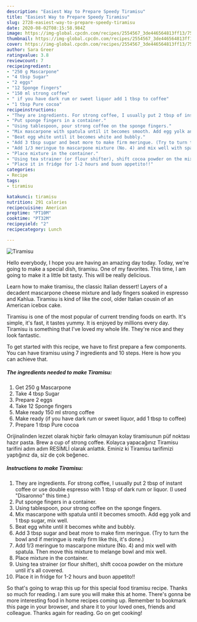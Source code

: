 ```yaml
---
description: "Easiest Way to Prepare Speedy Tiramisu"
title: "Easiest Way to Prepare Speedy Tiramisu"
slug: 2728-easiest-way-to-prepare-speedy-tiramisu
date: 2020-08-02T08:15:58.984Z
image: https://img-global.cpcdn.com/recipes/2554567_3de446564813ff13/751x532cq70/tiramisu-recipe-main-photo.jpg
thumbnail: https://img-global.cpcdn.com/recipes/2554567_3de446564813ff13/751x532cq70/tiramisu-recipe-main-photo.jpg
cover: https://img-global.cpcdn.com/recipes/2554567_3de446564813ff13/751x532cq70/tiramisu-recipe-main-photo.jpg
author: Sara Greer
ratingvalue: 3.8
reviewcount: 7
recipeingredient:
- "250 g Mascarpone"
- "4 tbsp Sugar"
- "2 eggs"
- "12 Sponge fingers"
- "150 ml strong coffee"
- " if you have dark rum or sweet liquor add 1 tbsp to coffee"
- "1 tbsp Pure cocoa"
recipeinstructions:
- "They are ingredients. For strong coffee, I usually put 2 tbsp of instant coffee or use double espresso with 1 tbsp of dark rum or liquor. (I used &#34;Disaronno&#34; this time.)"
- "Put sponge fingers in a container."
- "Using tablespoon, pour strong coffee on the sponge fingers."
- "Mix mascarpone with spatula until it becomes smooth. Add egg yolk and 1 tbsp sugar, mix well."
- "Beat egg white until it becomes white and bubbly."
- "Add 3 tbsp sugar and beat more to make firm meringue. (Try to turn the bowl and if meringue is really firm like this, it&#39;s done.)"
- "Add 1/3 meringue to mascarpone mixture (No. 4) and mix well with spatula. Then move this mixture to melange bowl and mix well."
- "Place mixture in the container."
- "Using tea strainer (or flour shifter), shift cocoa powder on the mixture until it&#39;s all covered."
- "Place it in fridge for 1-2 hours and buon appetito!!"
categories:
- Recipe
tags:
- tiramisu

katakunci: tiramisu 
nutrition: 291 calories
recipecuisine: American
preptime: "PT10M"
cooktime: "PT32M"
recipeyield: "2"
recipecategory: Lunch

---
```



![Tiramisu](https://img-global.cpcdn.com/recipes/2554567_3de446564813ff13/751x532cq70/tiramisu-recipe-main-photo.jpg)

Hello everybody, I hope you are having an amazing day today. Today, we're going to make a special dish, tiramisu. One of my favorites. This time, I am going to make it a little bit tasty. This will be really delicious.

Learn how to make tiramisu, the classic Italian dessert! Layers of a decadent mascarpone cheese mixture and lady fingers soaked in espresso and Kahlua. Tiramisu is kind of like the cool, older Italian cousin of an American icebox cake.

Tiramisu is one of the most popular of current trending foods on earth. It's simple, it's fast, it tastes yummy. It is enjoyed by millions every day. Tiramisu is something that I've loved my whole life. They're nice and they look fantastic.


To get started with this recipe, we have to first prepare a few components. You can have tiramisu using 7 ingredients and 10 steps. Here is how you can achieve that.

<!--inarticleads1-->

##### The ingredients needed to make Tiramisu:

1. Get 250 g Mascarpone
1. Take 4 tbsp Sugar
1. Prepare 2 eggs
1. Take 12 Sponge fingers
1. Make ready 150 ml strong coffee
1. Make ready  (if you have dark rum or sweet liquor, add 1 tbsp to coffee)
1. Prepare 1 tbsp Pure cocoa


Orijinalinden lezzet olarak hiçbir farkı olmayan kolay tiramisunun püf noktası hazır pasta. Brew a cup of strong coffee. Kolayca yapacağınız Tiramisu tarifini adım adım RESİMLİ olarak anlattık. Eminiz ki Tiramisu tarifimizi yaptığınız da, siz de çok beğenec. 

<!--inarticleads2-->

##### Instructions to make Tiramisu:

1. They are ingredients. For strong coffee, I usually put 2 tbsp of instant coffee or use double espresso with 1 tbsp of dark rum or liquor. (I used &#34;Disaronno&#34; this time.)
1. Put sponge fingers in a container.
1. Using tablespoon, pour strong coffee on the sponge fingers.
1. Mix mascarpone with spatula until it becomes smooth. Add egg yolk and 1 tbsp sugar, mix well.
1. Beat egg white until it becomes white and bubbly.
1. Add 3 tbsp sugar and beat more to make firm meringue. (Try to turn the bowl and if meringue is really firm like this, it&#39;s done.)
1. Add 1/3 meringue to mascarpone mixture (No. 4) and mix well with spatula. Then move this mixture to melange bowl and mix well.
1. Place mixture in the container.
1. Using tea strainer (or flour shifter), shift cocoa powder on the mixture until it&#39;s all covered.
1. Place it in fridge for 1-2 hours and buon appetito!!




So that's going to wrap this up for this special food tiramisu recipe. Thanks so much for reading. I am sure you will make this at home. There's gonna be more interesting food in home recipes coming up. Remember to bookmark this page in your browser, and share it to your loved ones, friends and colleague. Thanks again for reading. Go on get cooking!
